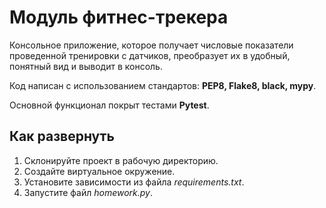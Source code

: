 # Модуль фитнес-трекера

Консольное приложение, которое получает числовые показатели проведенной
тренировки с датчиков, преобразует их в удобный, понятный вид и выводит
в консоль.

Код написан с использованием стандартов: **PEP8, Flake8, black, mypy**.

Основной функционал покрыт тестами **Pytest**.

## Как развернуть

1. Склонируйте проект в рабочую директорию.
2. Создайте виртуальное окружение.
3. Установите зависимости из файла *requirements.txt*.
4. Запустите файл *homework.py*.
